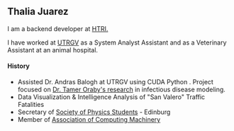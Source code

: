 ## Thalia Juarez

I am a backend developer at [HTRI.](https://www.htri.net/)

I have worked at [UTRGV](http://www.utrgv.edu/) as a System Analyst Assistant and as a Veterinary Assistant at an animal hospital.

#### History
- Assisted Dr. Andras Balogh at UTRGV using CUDA Python . Project focused on [Dr. Tamer Oraby's research](https://faculty.utrgv.edu/tamer.oraby/research.htm) in infectious disease modeling.
- Data Visualization & Intelligence Analysis of "San Valero" Traffic Fatalities
- Secretary of [Society of Physics Students](https://www.spsnational.org/) - Edinburg
- Member of [Association of Computing Machinery](https://www.acm.org/)
